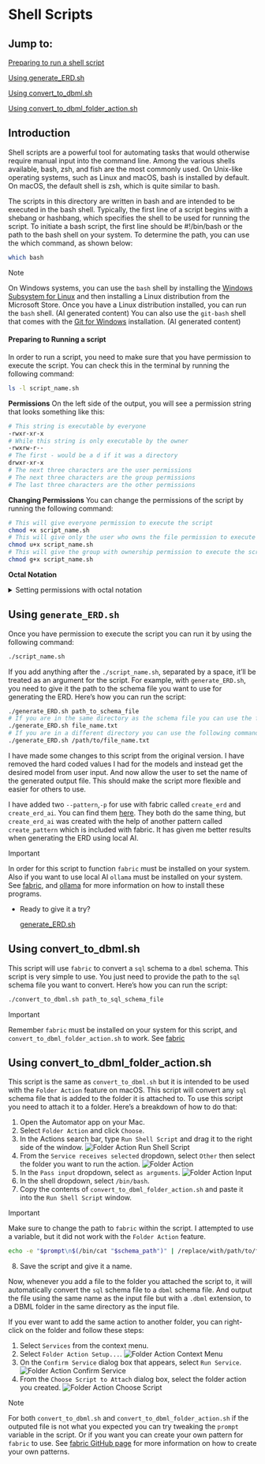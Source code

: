 # Shell Scripts

## Jump to:
[Preparing to run a shell script](#preparing-to-running-a-script)

[Using generate_ERD.sh](#using-generate_erdsh)

[Using convert_to_dbml.sh](#using-convert_to_dbmlsh)

[Using convert_to_dbml_folder_action.sh](#using-convert_to_dbml_folder_actionsh)

## Introduction
Shell scripts are a powerful tool for automating tasks that would otherwise require manual input into the command line. Among the various shells available, bash, zsh, and fish are the most commonly used. On Unix-like operating systems, such as Linux and macOS, bash is installed by default. On macOS, the default shell is zsh, which is quite similar to bash.

The scripts in this directory are written in bash and are intended to be executed in the bash shell. Typically, the first line of a script begins with a shebang or hashbang, which specifies the shell to be used for running the script. To initiate a bash script, the first line should be #!/bin/bash or the path to the bash shell on your system. To determine the path, you can use the which command, as shown below:
```bash
which bash
```
> [!NOTE]
> On Windows systems, you can use the `bash` shell by installing the [Windows Subsystem for Linux](https://docs.microsoft.com/en-us/windows/wsl/install) and then installing a Linux distribution from the Microsoft Store. Once you have a Linux distribution installed, you can run the `bash` shell. (AI generated content)
> You can also use the `git-bash` shell that comes with the [Git for Windows](https://git-scm.com/download/win) installation. (AI generated content)

#### **Preparing to Running a script**
In order to run a script, you need to make sure that you have permission to execute the script. You can check this in the terminal by running the following command:
```bash
ls -l script_name.sh
```
**Permissions**
On the left side of the output, you will see a permission string that looks something like this:
```bash
# This string is executable by everyone
-rwxr-xr-x
# While this string is only executable by the owner
-rwxrw-r--
# The first - would be a d if it was a directory
drwxr-xr-x
# The next three characters are the user permissions
# The next three characters are the group permissions
# The last three characters are the other permissions
```
**Changing Permissions**
You can change the permissions of the script by running the following command:
```bash
# This will give everyone permission to execute the script
chmod +x script_name.sh
# This will give only the user who owns the file permission to execute the script
chmod u+x script_name.sh
# This will give the group with ownership permission to execute the script
chmod g+x script_name.sh
```
**Octal Notation**

<details>
<summary>Setting permissions with octal notation</summary>

You can also use the octal notation to set the permissions:
```bash
# This will give everyone permission to execute the script
chmod 755 script_name.sh
# This will give only the owner permission to execute the script, It will also remove read and write permissions from the group and other
chmod 700 script_name.sh
# This will give only the group permission to execute the script, It will also remove read and write permissions from other, and give read, write, and execute permissions to the group
chmod 770 script_name.sh
```

> [!NOTE]
> You can think of each`-` as a bit in an octal (base 8) number. An octal number can be 0-7. Each of the permission strings (group of three) represents an octal number. Going right to left, on each group the first `-` is the 1's place, the second `-` is the 2's place, the third `-` is the 4's place. If you see anything other than a `-` in the place, you add the value of the place to the total. So, if you see a `r` in the 4's place, you would add 4 to the total. If you see a `w` in the 2's place, you would add 2 to the total. If you see a `x` in the 1's place, you would add 1 to the total. If you see a `-` in the place, you would add 0 to the total. Then just repeat this process for the `group` and `other` permissions.

</details>

## Using `generate_ERD.sh`

Once you have permission to execute the script you can run it by using the following command:
```bash
./script_name.sh
```
If you add anything after the `./script_name.sh`, separated by a space, it’ll be treated as an argument for the script. For example, with `generate_ERD.sh`, you need to give it the path to the schema file you want to use for generating the ERD. Here’s how you can run the script:
```bash
./generate_ERD.sh path_to_schema_file
# If you are in the same directory as the schema file you can use the following command
./generate_ERD.sh file_name.txt
# If you are in a different directory you can use the following command
./generate_ERD.sh /path/to/file_name.txt
```
I have made some changes to this script from the original version. I have removed the hard coded values I had for the models and instead get the desired model from user input. And now allow the user to set the name of the generated output file. This should make the script more flexible and easier for others to use. 

I have added two `--pattern`,`-p` for use with fabric called `create_erd` and `create_erd_ai`. You can find them [here](Tool/fabric/patterns). They both do the same thing, but `create_erd_ai` was created with the help of another pattern called `create_pattern` which is included with fabric. It has given me better results when generating the ERD using local AI.

> [!IMPORTANT]
> In order for this script to function `fabric` must be installed on your system. Also if you want to use local AI `ollama` must be installed on your system. See [fabric](https://github.com/danielmiessler/fabric/tree/main), and [ollama](https://ollama.com) for more information on how to install these programs.
- Ready to give it a try? 

    [generate_ERD.sh](generate_ERD.sh)

## Using convert_to_dbml.sh

This script will use `fabric` to convert a `sql` schema to a `dbml` schema. This script is very simple to use. You just need to provide the path to the `sql` schema file you want to convert. Here’s how you can run the script:
```bash
./convert_to_dbml.sh path_to_sql_schema_file
```
> [!IMPORTANT]
> Remember `fabric` must be installed on your system for this script, and `convert_to_dbml_folder_action.sh` to work. See [fabric](/Tools/fabric/)
## Using convert_to_dbml_folder_action.sh
This script is the same as `convert_to_dbml.sh` but it is intended to be used with the `Folder Action` feature on macOS. This script will convert any `sql` schema file that is added to the folder it is attached to. To use this script you need to attach it to a folder. Here’s a breakdown of how to do that:

1. Open the Automator app on your Mac.
2. Select `Folder Action` and click `Choose`.
3. In the Actions search bar, type `Run Shell Script` and drag it to the right side of the window.
![Folder Action Run Shell Script](/Scripts/Resources/Images/action_search.png)
4. From the `Service receives selected` dropdown, select `Other` then select the folder you want to run the action.
![Folder Action](/Scripts/Resources/Images/action_folder.png)
5. In the `Pass input` dropdown, select `as arguments`.
![Folder Action Input](/Scripts/Resources/Images/action_input.png)
6. In the shell dropdown, select `/bin/bash`.
7. Copy the contents of `convert_to_dbml_folder_action.sh` and paste it into the `Run Shell Script` window.
> [!IMPORTANT]
> Make sure to change the path to `fabric` within the script. I attempted to use a variable, but it did not work with the `Folder Action` feature.
> ```bash
> echo -e "$prompt\n$(/bin/cat "$schema_path")" | /replace/with/path/to/fabric --output "$output_path/$file_name_no_ext.dbml"
> ```
8. Save the script and give it a name.

Now, whenever you add a file to the folder you attached the script to, it will automatically convert the `sql` schema file to a `dbml` schema file. And output the file using the same name as the input file but with a `.dbml` extension, to a DBML folder in the same directory as the input file.

If you ever want to add the same action to another folder, you can right-click on the folder and follow these steps:

1. Select `Services` from the context menu.
2. Select `Folder Action Setup...`.
![Folder Action Context Menu](/Scripts/Resources/Images/folder_action.png)
3. On the `Confirm Service` dialog box that appears, select `Run Service`.
![Folder Action Confirm Service](/Scripts/Resources/Images/run_service.png)
4. From the `Choose Script to Attach` dialog box, select the folder action you created.
![Folder Action Choose Script](/Scripts/Resources/Images/action_attach.png)


>[!NOTE]
> For both `convert_to_dbml.sh` and `convert_to_dbml_folder_action.sh` if the outputed file is not what you expected you can try tweaking the `prompt` variable in the script. Or if you want you can create your own pattern for `fabric` to use. See [fabric GitHub page](https://github.com/danielmiessler/fabric/tree/main) for more information on how to create your own patterns.